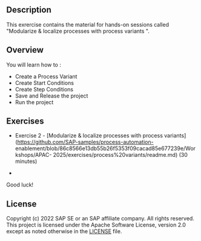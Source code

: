 ## Description

This exrercise contains the material for hands-on sessions called  "Modularize & localize processes with process variants ".

## Overview

You will learn how to :
- Create a Process Variant
- Create Start Conditions
- Create Step Conditions
- Save and Release the project
- Run the project

## Exercises

- Exercise 2 - [Modularize & localize processes with process variants](https://github.com/SAP-samples/process-automation-                    enablement/blob/86c8566e13db55b26f5353f09cacad85e677239e/Workshops/APAC-                                                      2025/exercises/process%20variants/readme.md) (30 minutes)

-  
Good luck!
  


## License
Copyright (c) 2022 SAP SE or an SAP affiliate company. All rights reserved. This project is licensed under the Apache Software License, version 2.0 except as noted otherwise in the [LICENSE](LICENSES/Apache-2.0.txt) file.
